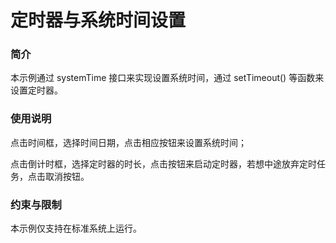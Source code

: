 # 定时器与系统时间设置

### 简介

本示例通过 systemTime 接口来实现设置系统时间，通过 setTimeout() 等函数来设置定时器。

### 使用说明

点击时间框，选择时间日期，点击相应按钮来设置系统时间；

点击倒计时框，选择定时器的时长，点击按钮来启动定时器，若想中途放弃定时任务，点击取消按钮。

### 约束与限制

本示例仅支持在标准系统上运行。


